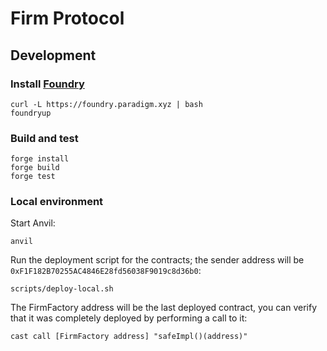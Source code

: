 # Firm Protocol

## Development

### Install [Foundry](https://github.com/gakonst/foundry#installation)

```
curl -L https://foundry.paradigm.xyz | bash
foundryup
```

### Build and test
```
forge install
forge build
forge test
```

### Local environment

Start Anvil:
```
anvil
```

Run the deployment script for the contracts; the sender address will be `0xF1F182B70255AC4846E28fd56038F9019c8d36b0`:
```
scripts/deploy-local.sh
```

The FirmFactory address will be the last deployed contract, you can verify that it
was completely deployed by performing a call to it:
```
cast call [FirmFactory address] "safeImpl()(address)"
```
